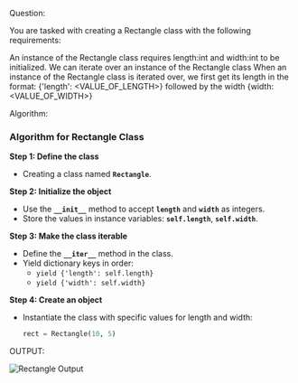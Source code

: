 Question:

You are tasked with creating a Rectangle class with the following requirements:

An instance of the Rectangle class requires length:int and width:int to be initialized.
We can iterate over an instance of the Rectangle class 
When an instance of the Rectangle class is iterated over,
we first get its length in the format: {'length': <VALUE_OF_LENGTH>}
followed by the width {width: <VALUE_OF_WIDTH>}

Algorithm:

### **Algorithm for Rectangle Class**

**Step 1: Define the class**  
- Creating a class named **`Rectangle`**.

**Step 2: Initialize the object**  
- Use the **`__init__`** method to accept **`length`** and **`width`** as integers.  
- Store the values in instance variables: **`self.length`**, **`self.width`**.

**Step 3: Make the class iterable**  
- Define the **`__iter__`** method in the class.  
- Yield dictionary keys in order:  
  - `yield {'length': self.length}`  
  - `yield {'width': self.width}`

**Step 4: Create an object**  
- Instantiate the class with specific values for length and width:  
  ```python
  rect = Rectangle(10, 5)


OUTPUT: 

![Rectangle Output](https://raw.githubusercontent.com/devi1262005/AccuKnox_Django-Trainee/ffe044a100481adedbe971d3e6e1f2ce3c58c29c/images/Output-Rect.png)
